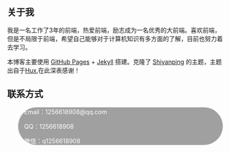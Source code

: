 <style type="text/css">
    .background {
      background: #a0a0a0;
      border-radius: 50px;
      color: #ffffff;
    }
</style>

<h2><strong>关于我</strong></h2>

<p>我是一名工作了3年的前端，热爱前端，励志成为一名优秀的大前端。喜欢前端，但是不局限于前端，希望自己能够对于计算机知识有多方面的了解，目前也努力着去学习。</p>

<p>本博客主要使用 <a href="https://pages.github.com/">GitHub Pages</a> + <a href="https://www.jekyll.com.cn/">Jekyll</a> 搭建。克隆了 <a href="https://www.shiyanping.top/">Shiyanping</a> 的主题，主题出自于<a href="http://huangxuan.me/">Hux</a>,在此深表感谢！</p>


<!-- <p>本人目前暂住北京，如果有前端的岗位，希望可以联系一下我。</p> -->

<h2><strong>联系方式</strong></h2>

<blockquote class="background">
  <p>Email：1256618908@qq.com</p>

  <p>QQ：1256618908</p>

  <p>微信：q1256618908</p>
</blockquote>
